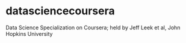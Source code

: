 # datasciencecoursera
Data Science Specialization on Coursera; held by Jeff Leek et al, John Hopkins University
